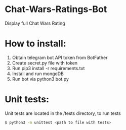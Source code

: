 # Chat-Wars-Ratings-Bot
Display full Chat Wars Rating

# How to install:
1. Obtain telegram bot API token from BotFather
1. Create secret.py file with token
1. Run pip3 install -r requirements.txt
1. Install and run mongoDB
1. Run bot via python3 bot.py

# Unit tests:
Unit tests are located in the /tests directory, to run tests
```sh
$ python3 -m unittest <path to file with tests>
```